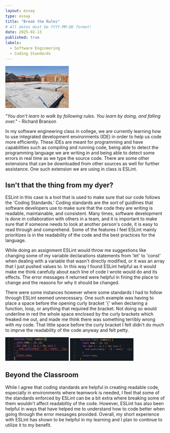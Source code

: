 ```yaml
---
layout: essay
type: essay
title: "Break the Rules"
# All dates must be YYYY-MM-DD format!
date: 2025-02-13
published: true
labels:
  - Software Engineering
  - Coding Standards
---
```


<img width="200px" class="rounded float-start pe-4" src="../img/standards/standards.jpeg">

*"You don't learn to walk by following rules. You learn by doing, and falling over."* - Richard Branson

In my software engineering class in college, we are currently learning how to use integrated development environments (IDE) in order to help us code more efficiently. These IDEs are meant for programming and have capabilities such as compiling and running code, being able to detect the programming language we are writing in and being able to detect some errors in real time as we type the source code. There are some other extensions that can be downloaded from other sources as well for further assistance. One such extension we are using in class is ESLint. 

## Isn't that the thing from my dyer?

ESLint in this case is a tool that is used to make sure that our code follows the 'Coding Standards.' Coding standards are the sort of guidlines that software developers use to make sure that the code they are writing is readable, maintainable, and consistent. Many times, software development is done in collaboration with others in a team, and it is important to make sure that if someone needs to look at another person's code, it is easy to read through and comprehend. Some of the features I feel ESLint mainly prioritizes is in the readability of the code and the best practices for the language.

While doing an assignment ESLint would throw me suggestions like changing some of my variable declarations statements from 'let' to 'const' when dealing with a variable that wasn't directly modified, or it was an array that I just pushed values to. In this way I found ESLint helpful as it would make me think carefully about each line of code I wrote would do and its effects. The error messages it returned were helpful in fining the place to change and the reasons for why it should be changed.

There were some instances however where some standards I had to follow through ESLint seemed unnecessary. One such example was having to place a space before the opening curly bracket '{' when declaring a function, loop, or anything that required the bracket. Not doing so would underline in red the whole space enclosed by the curly brackets which freaked me out, and made me think there was something terribly wrong with my code. That little space before the curly bracket I felt didn't do much to imprve the readability of the code anyway and felt petty. 


<img width="200px" class="rounded float-start pe-4" src="../img/standards/Screenshot 2025-02-12 224234.png">
<img width="200px" class="rounded float-start pe-4" src="../img/standards/Screenshot 2025-02-12 224312.png">







## Beyond the Classroom
While I agree that coding standards are helpful in creating readable code, especially in environments where teamwork is needed, I feel that some of the standards enforced by ESLint can be a bit extra where breaking some of them wouldn't affect readabiltiy of the code. However, ESLint has also been helpful in ways that have helped me to understand how to code better when going through the error mesasges provided. Overall, my short experience with ESLint has shown to be helpful in my learning and I plan to continue to utilize it to my benefit.

